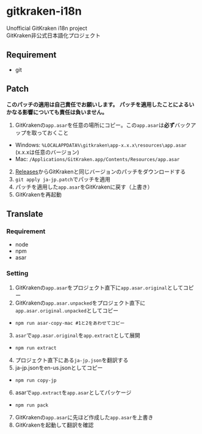 # gitkraken-i18n
Unofficial GitKraken i18n project  
GitKraken非公式日本語化プロジェクト

## Requirement
- git

## Patch
**このパッチの適用は自己責任でお願いします。**
**パッチを適用したことによるいかなる影響についても責任は負いません。**

1. GitKrakenの`app.asar`を任意の場所にコピー。この`app.asar`は**必ず**バックアップを取っておくこと
  - Windows: `%LOCALAPPDATA%\gitkraken\app-x.x.x\resources\app.asar` (x.x.xは任意のバージョン)
  - Mac: `/Applications/GitKraken.app/Contents/Resources/app.asar`
2. [Releases](https://github.com/megos/gitkraken-i18n/releases)からGitKrakenと同じバージョンのパッチをダウンロードする
3. `git apply ja-jp.patch`でパッチを適用
4. パッチを適用した`app.asar`をGitKrakenに戻す（上書き）
5. GitKrakenを再起動

## Translate

### Requirement
- node
- npm
- asar

### Setting

1. GitKrakenの`app.asar`をプロジェクト直下に`app.asar.original`としてコピー
2. GitKrakenの`app.asar.unpacked`をプロジェクト直下に`app.asar.original.unpacked`としてコピー
  - `npm run asar-copy-mac #1と2をあわせてコピー`
3. `asar`で`app.asar.original`を`app.extract`として展開
  - `npm run extract`
4. プロジェクト直下にある`ja-jp.json`を翻訳する
5. ja-jp.jsonをen-us.jsonとしてコピー
  - `npm run copy-jp`
6. asarで`app.extract`を`app.asar`としてパッケージ
  - `npm run pack`
7. GitKrakenの`app.asar`に先ほど作成した`app.asar`を上書き
8. GitKrakenを起動して翻訳を確認
